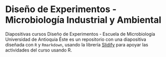 # Diseño de Experimentos  - Microbiología Industrial y Ambiental 
Diapositivas cursos Diseño de Experimentos  - Escuela de Microbiología Universidad de Antioquia
Éste es un repositorio con una diapositiva diseñada con `R` y  `Rmarkdown`, usando la librería [Slidify](https://github.com/ramnathv/slidify/) para apoyar las actividades del curso usando R. 
